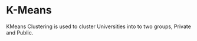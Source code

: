 # K-Means
KMeans Clustering is used to cluster Universities into to two groups, Private and Public. 
